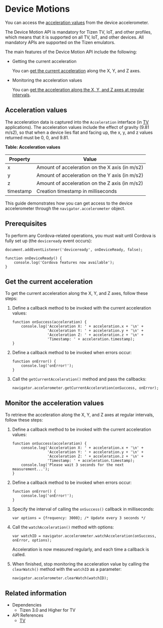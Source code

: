 # Device Motions

You can access the [acceleration values](#acceleration-values) from the device accelerometer.

The Device Motion API is mandatory for Tizen TV, IoT, and other profiles, which means that it is supported on all TV, IoT, and other devices. All mandatory APIs are supported on the Tizen emulators.

The main features of the Device Motion API include the following:

- Getting the current acceleration        

  You can [get the current acceleration](#getting-the-current-acceleration) along the X, Y, and Z axes.

- Monitoring the acceleration values        

  You can [get the acceleration along the X, Y, and Z axes at regular intervals](#monitoring-the-acceleration-values).

## Acceleration values

The acceleration data is captured into the `Acceleration` interface (in [TV](../../api/latest/device_api/tv/tizen/cordova/device-motion.html#Acceleration) applications). The acceleration values include the effect of gravity (9.81 m/s2), so that when a device lies flat and facing up, the x, y, and z values returned must be 0, 0, and 9.81.

**Table: Acceleration values**

| Property  | Value                                    |
| --------- | ---------------------------------------- |
| x         | Amount of acceleration on the X axis (in m/s2) |
| y         | Amount of acceleration on the Y axis (in m/s2) |
| z         | Amount of acceleration on the Z axis (in m/s2) |
| timestamp | Creation timestamp in milliseconds       |

This guide demonstrates how you can get access to the device accelerometer through the `navigator.accelerometer` object.

## Prerequisites

To perform any Cordova-related operations, you must wait until Cordova is fully set up (the `deviceready` event occurs):

```
document.addEventListener('deviceready', onDeviceReady, false);

function onDeviceReady() {
    console.log('Cordova features now available');
}
```

## Get the current acceleration

To get the current acceleration along the X, Y, and Z axes, follow these steps:

1. Define a callback method to be invoked with the current acceleration values:

   ```
   function onSuccess(acceleration) {
       console.log('Acceleration X: ' + acceleration.x + '\n' +
                   'Acceleration Y: ' + acceleration.y + '\n' +
                   'Acceleration Z: ' + acceleration.z + '\n' +
                   'Timestamp: ' + acceleration.timestamp);
   }
   ```

2. Define a callback method to be invoked when errors occur:

   ```
   function onError() {
       console.log('onError!');
   }
   ```

3. Call the `getCurrentAcceleration()` method and pass the callbacks:

   ```
   navigator.accelerometer.getCurrentAcceleration(onSuccess, onError);
   ```

## Monitor the acceleration values

To retrieve the acceleration along the X, Y, and Z axes at regular intervals, follow these steps:

1. Define a callback method to be invoked with the current acceleration values:

   ```
   function onSuccess(acceleration) {
       console.log('Acceleration X: ' + acceleration.x + '\n' +
                   'Acceleration Y: ' + acceleration.y + '\n' +
                   'Acceleration Z: ' + acceleration.z + '\n' +
                   'Timestamp: ' + acceleration.timestamp);
       console.log('Please wait 3 seconds for the next measurement...');
   }
   ```

2. Define a callback method to be invoked when errors occur:

   ```
   function onError() {
       console.log('onError!');
   }
   ```

3. Specify the interval of calling the `onSuccess()` callback in milliseconds:

   ```
   var options = {frequency: 3000}; /* Update every 3 seconds */
   ```

4. Call the `watchAcceleration()` method with options:

   ```
   var watchID = navigator.accelerometer.watchAcceleration(onSuccess, onError, options);
   ```

   Acceleration is now measured regularly, and each time a callback is called.

5. When finished, stop monitoring the acceleration value by calling the `clearWatch()` method with the `watchID` as a parameter:

   ```
   navigator.accelerometer.clearWatch(watchID);
   ```


## Related information
* Dependencies   
   - Tizen 3.0 and Higher for TV
* API References
  - [TV](../../api/latest/device_api/tv/tizen/cordova/device-motion.html)
